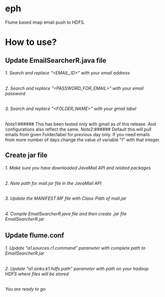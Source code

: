 # eph
Flume based imap email push to HDFS.

# How to use?
## Update EmailSearcherR.java file
###### 1. Search and replace "<EMAIL_ID>" with your email address
###### 2. Search and replace "<PASSWORD_FOR_EMAIL>" with your email password
###### 3. Search and replace "<FOLDER_NAME>" with your gmail label

_Note1_:###### This has been tested only with gmail as of this release. And configurations also reflect the same.
_Note2_:###### Default this will pull emails from given Folder/label for previous day only. If you need emails from more number of days change the value of variable "_t_" with that integer.

## Create jar file
###### 1. Make sure you have downloaded JavaMail API and related packages 
###### 2. Note path for mail.jar file in the JavaMail API
###### 3. Update the MANIFEST.MF file with Class-Path of mail.jar
###### 4. Compile EmailSearcherR.java file and then create .jar file EmailSearcherR.jar

## Update flume.conf
###### 1. Update "a1.sources.r1.command" parameter with complete path to EmailSearcherR.jar
###### 2. Update "a1.sinks.k1.hdfs.path" parameter with path on your hadoop HDFS where files will be stored

_You are ready to go_
